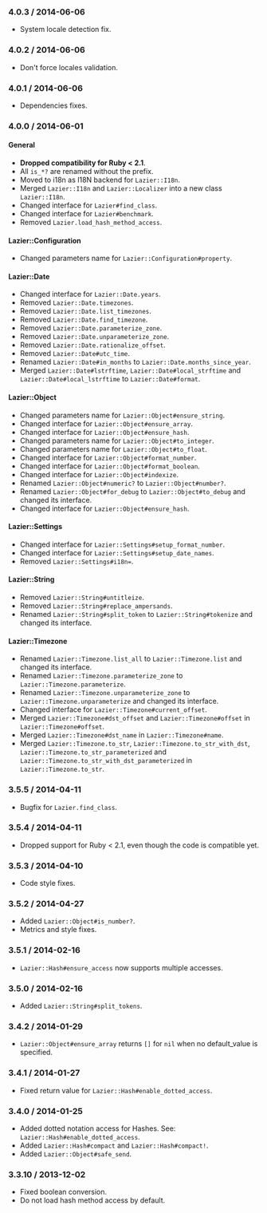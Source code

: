 ### 4.0.3 / 2014-06-06

* System locale detection fix.

### 4.0.2 / 2014-06-06

* Don't force locales validation.

### 4.0.1 / 2014-06-06

* Dependencies fixes.

### 4.0.0 / 2014-06-01

#### General
* **Dropped compatibility for Ruby < 2.1**.
* All `is_*?` are renamed without the prefix.
* Moved to i18n as I18N backend for `Lazier::I18n`.
* Merged `Lazier::I18n` and `Lazier::Localizer` into a new class `Lazier::I18n`.
* Changed interface for `Lazier#find_class`.
* Changed interface for `Lazier#benchmark`.
* Removed `Lazier.load_hash_method_access`.

#### Lazier::Configuration

* Changed parameters name for `Lazier::Configuration#property`.
 
#### Lazier::Date

* Changed interface for `Lazier::Date.years`.
* Removed `Lazier::Date.timezones`.
* Removed `Lazier::Date.list_timezones`.
* Removed `Lazier::Date.find_timezone`.
* Removed `Lazier::Date.parameterize_zone`.
* Removed `Lazier::Date.unparameterize_zone`.
* Removed `Lazier::Date.rationalize_offset`.
* Removed `Lazier::Date#utc_time`.
* Renamed `Lazier::Date#in_months` to `Lazier::Date.months_since_year`. 
* Merged `Lazier::Date#lstrftime`, `Lazier::Date#local_strftime` and `Lazier::Date#local_lstrftime` to `Lazier::Date#format`.

#### Lazier::Object

* Changed parameters name for `Lazier::Object#ensure_string`. 
* Changed interface for `Lazier::Object#ensure_array`.
* Changed interface for `Lazier::Object#ensure_hash`.
* Changed parameters name for `Lazier::Object#to_integer`.
* Changed parameters name for `Lazier::Object#to_float`.
* Changed interface for `Lazier::Object#format_number`.
* Changed interface for `Lazier::Object#format_boolean`.
* Changed interface for `Lazier::Object#indexize`.
* Renamed `Lazier::Object#numeric?` to `Lazier::Object#number?`.
* Renamed `Lazier::Object#for_debug` to `Lazier::Object#to_debug` and changed its interface.
* Changed interface for `Lazier::Object#ensure_hash`.

#### Lazier::Settings

* Changed interface for `Lazier::Settings#setup_format_number`.
* Changed interface for `Lazier::Settings#setup_date_names`.
* Removed `Lazier::Settings#i18n=`.

#### Lazier::String

* Removed `Lazier::String#untitleize`.
* Removed `Lazier::String#replace_ampersands`.
* Renamed `Lazier::String#split_token` to `Lazier::String#tokenize` and changed its interface.

#### Lazier::Timezone

* Renamed `Lazier::Timezone.list_all` to `Lazier::Timezone.list` and changed its interface.
* Renamed `Lazier::Timezone.parameterize_zone` to `Lazier::Timezone.parameterize`. 
* Renamed `Lazier::Timezone.unparameterize_zone` to `Lazier::Timezone.unparameterize` and changed its interface.
* Changed interface for `Lazier::Timezone#current_offset`.
* Merged `Lazier::Timezone#dst_offset` and `Lazier::Timezone#offset` in `Lazier::Timezone#offset`.
* Merged `Lazier::Timezone#dst_name` in `Lazier::Timezone#name`.
* Merged `Lazier::Timezone.to_str`, `Lazier::Timezone.to_str_with_dst`, `Lazier::Timezone.to_str_parameterized` and 
  `Lazier::Timezone.to_str_with_dst_parameterized` in `Lazier::Timezone.to_str`.

### 3.5.5 / 2014-04-11

* Bugfix for `Lazier.find_class`.

### 3.5.4 / 2014-04-11

* Dropped support for Ruby < 2.1, even though the code is compatible yet.

### 3.5.3 / 2014-04-10

* Code style fixes.

### 3.5.2 / 2014-04-27

* Added `Lazier::Object#is_number?`.
* Metrics and style fixes.

### 3.5.1 / 2014-02-16

* `Lazier::Hash#ensure_access` now supports multiple accesses.

### 3.5.0 / 2014-02-16

* Added `Lazier::String#split_tokens`.

### 3.4.2 / 2014-01-29

* `Lazier::Object#ensure_array` returns `[]` for `nil` when no default_value is specified.

### 3.4.1 / 2014-01-27

* Fixed return value for `Lazier::Hash#enable_dotted_access`.

### 3.4.0 / 2014-01-25

* Added dotted notation access for Hashes. See: `Lazier::Hash#enable_dotted_access`.
* Added `Lazier::Hash#compact` and `Lazier::Hash#compact!`.
* Added `Lazier::Object#safe_send`.

### 3.3.10 / 2013-12-02

* Fixed boolean conversion.
* Do not load hash method access by default.